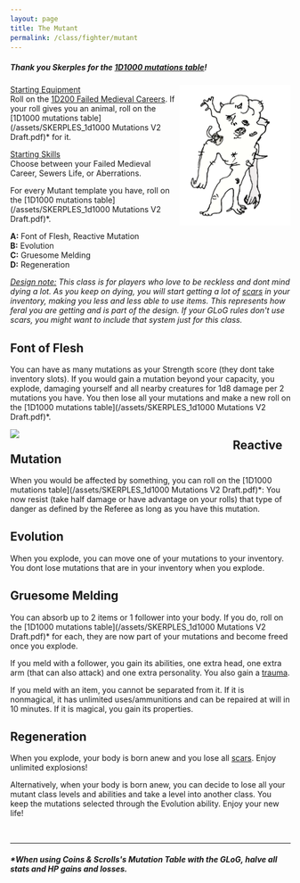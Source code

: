 ```yaml
---
layout: page
title: The Mutant
permalink: /class/fighter/mutant
---
```

##### Thank you Skerples for the [1D1000 mutations table](https://coinsandscrolls.blogspot.com/2019/11/osr-1d1000-mutations.html)!

<img align="right" width=200px src="/images/AbyssaWretch.png">

<ins>Starting Equipment</ins><br>
Roll on the [1D200 Failed Medieval Careers](http://tenfootpolemic.blogspot.com/2014/01/200-failed-medieval-careers.html). If your roll gives you an animal, roll on the [1D1000 mutations table](/assets/SKERPLES_1d1000 Mutations V2 Draft.pdf)* for it.

<ins>Starting Skills</ins><br>
Choose between your Failed Medieval Career, Sewers Life, or Aberrations.

For every Mutant template you have, roll on the [1D1000 mutations table](/assets/SKERPLES_1d1000 Mutations V2 Draft.pdf)*.

**A:** Font of Flesh, Reactive Mutation<br>
**B:** Evolution<br>
**C:** Gruesome Melding<br>
**D:** Regeneration<br>

_<ins>Design note:</ins> This class is for players who love to be reckless and dont mind dying a lot. As you keep on dying, you will start getting a lot of [scars](/2020/11/09/base-rules/) in your inventory, making you less and less able to use items. This represents how feral you are getting and is part of the design. If your GLoG rules don't use scars, you might want to include that system just for this class._

## Font of Flesh
You can have as many mutations as your Strength score (they dont take inventory slots). If you would gain a mutation beyond your capacity, you explode, damaging yourself and all nearby creatures for 1d8 damage per 2 mutations you have. You then lose all your mutations and make a new roll on the [1D1000 mutations table](/assets/SKERPLES_1d1000 Mutations V2 Draft.pdf)*.

<img align="left" width=400px src="https://tenor.com/bHIcZ.gif">


## Reactive Mutation
When you would be affected by something, you can roll on the [1D1000 mutations table](/assets/SKERPLES_1d1000 Mutations V2 Draft.pdf)*: You now resist (take half damage or have advantage on your rolls) that type of danger as defined by the Referee as long as you have this mutation. 

## Evolution
When you explode, you can move one of your mutations to your inventory. You dont lose mutations that are in your inventory when you explode.

## Gruesome Melding
You can absorb up to 2 items or 1 follower into your body. If you do, roll on the [1D1000 mutations table](/assets/SKERPLES_1d1000 Mutations V2 Draft.pdf)* for each, they are now part of your mutations and become freed once you explode. 

If you meld with a follower, you gain its abilities, one extra head, one extra arm (that can also attack) and one extra personality. You also gain a [trauma](/2020/11/09/base-rules/).

If you meld with an item, you cannot be separated from it. If it is nonmagical, it has unlimited uses/ammunitions and can be repaired at will in 10 minutes. If it is magical, you gain its properties.

## Regeneration
When you explode, your body is born anew and you lose all [scars](/2020/11/09/base-rules/). Enjoy unlimited explosions! 

Alternatively, when your body is born anew, you can decide to lose all your mutant class levels and abilities and take a level into another class. You keep the mutations selected through the Evolution ability. Enjoy your new life!

<br>

---

##### **When using Coins & Scrolls's Mutation Table with the GLoG, halve all stats and HP gains and losses.*

